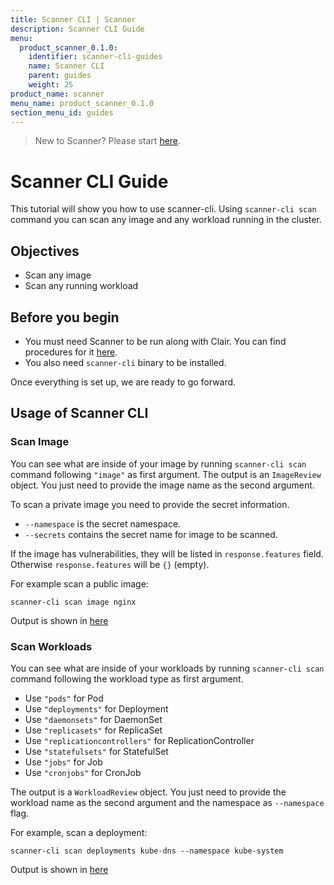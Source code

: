 ```yaml
---
title: Scanner CLI | Scanner
description: Scanner CLI Guide
menu:
  product_scanner_0.1.0:
    identifier: scanner-cli-guides
    name: Scanner CLI
    parent: guides
    weight: 25
product_name: scanner
menu_name: product_scanner_0.1.0
section_menu_id: guides
---
```


> New to Scanner? Please start [here](/products/scanner/0.1.0/concepts/README).

# Scanner CLI Guide

This tutorial will show you how to use scanner-cli. Using `scanner-cli scan` command you can scan any image and any workload running in the cluster.

## Objectives

- Scan any image
- Scan any running workload

## Before you begin

- You must need Scanner to be run along with Clair. You can find procedures for it [here](/products/scanner/0.1.0/setup/install).
- You also need `scanner-cli` binary to be installed.

Once everything is set up, we are ready to go forward.

## Usage of Scanner CLI

### Scan Image

You can see what are inside of your image by running `scanner-cli scan` command following `"image"` as first argument. The output is an `ImageReview` object. You just need to provide the image name as the second argument.

To scan a private image you need to provide the secret information.

- `--namespace` is the secret namespace.
- `--secrets` contains the secret name for image to be scanned.

If the image has vulnerabilities, they will be listed in `response.features` field. Otherwise `response.features` will be `{}` (empty).

For example scan a public image:

```console
scanner-cli scan image nginx
```

Output is shown in [here](/products/scanner/0.1.0/examples/scan-results/public_image_output.json)

### Scan Workloads

You can see what are inside of your workloads by running `scanner-cli scan` command following the workload type as first argument.

- Use `"pods"` for Pod
- Use `"deployments"` for Deployment
- Use `"daemonsets"` for DaemonSet
- Use `"replicasets"` for ReplicaSet
- Use `"replicationcontrollers"` for ReplicationController
- Use `"statefulsets"` for StatefulSet
- Use `"jobs"` for Job
- Use `"cronjobs"` for CronJob

The output is a `WorkloadReview` object. You just need to provide the workload name as the second argument and the namespace as `--namespace` flag.

For example, scan a deployment:

 ```console
scanner-cli scan deployments kube-dns --namespace kube-system
 ```

Output is shown in [here](/products/scanner/0.1.0/examples/scan-results/deployment_output.json)
